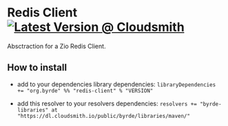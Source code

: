 # Redis Client [![Latest Version @ Cloudsmith](https://api-prd.cloudsmith.io/badges/version/byrde/libraries/maven/redis-client_2.13/latest/x/?render=true)](https://cloudsmith.io/~byrde/repos/libraries/packages/detail/maven/redis-client_2.13/latest/)

Absctraction for a Zio Redis Client.

## How to install

* add to your dependencies library dependencies:
```libraryDependencies += "org.byrde" %% "redis-client" % "VERSION"```

* add this resolver to your resolvers dependencies:
```resolvers += "byrde-libraries" at "https://dl.cloudsmith.io/public/byrde/libraries/maven/"```
